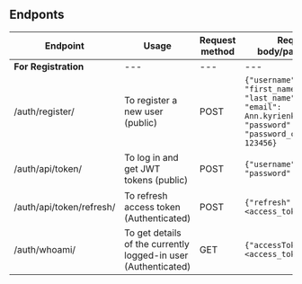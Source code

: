 ## Endponts

Endpoint | Usage                                                          | Request method | Request body/parameters                                                                                                                                                                                                   | Response status | Response body                                                                                                                                                                                             |
--- |----------------------------------------------------------------|-----|---------------------------------------------------------------------------------------------------------------------------------------------------------------------------------------------------------------------------|-----------------|-----------------------------------------------------------------------------------------------------------------------------------------------------------------------------------------------------------|
**For Registration** | ---                                                            | --- | ---                                                                                                                                                                                                                       | ---             | ---                                                                                                                                                                                                       |
/auth/register/ | To register a new user (public)                                | POST | ``` {"username": Dorothy ``` <br/> ``` "first_name": Anna, ``` <br/> ``` "last_name": Kyrienko ``` <br/> ``` "email": Ann.kyrienko@gmail.com ``` <br/> ``` "password": 123456 ``` <br/> ``` "password_check": 123456} ``` | 201 Created     | ``` {"username": Dorothy ``` <br/> ``` "first_name": Anna, ``` <br/> ``` "last_name": Kyrienko ``` <br/> ``` "email": Ann.kyrienko@gmail.com ``` <br/> ``` "password": 123456 ``` <br/> ``` "password_check": 123456} ``` | 
/auth/api/token/ | To log in and get JWT tokens    (public)                       | POST | ``` {"username": Dorothy ``` <br/> ``` "password": 123456 ```                                                                                                                                                             | 200 OK          | ``` {"message": "Login successful" ``` <br/> ``` "accessToken": "<access_token>"}```                                                                                                                      | 
/auth/api/token/refresh/ | To refresh access token (Authenticated)                        | POST | ``` {"refresh": "<access_token>"} ```                                                                                                                                                                                       | 200 OK          | ``` "accessToken": "<new_access_token>"```                                                                                                                                                                | 
/auth/whoami/ | To get details of the currently logged-in user (Authenticated) | GET | ``` {"accessToken": "<access_token>"} ```                                                                                                                                                                                                    | 200 OK          | ``` {"id": 1 ``` <br/> ``` "username": Dorothy ``` <br/> ``` "email": Ann.kyrienko@gmail.com}```                                                                                                  | 
